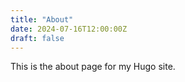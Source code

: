 ```yaml
---
title: "About"
date: 2024-07-16T12:00:00Z
draft: false
---
```


This is the about page for my Hugo site.
